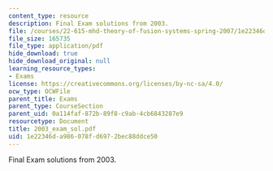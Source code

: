 ```yaml
---
content_type: resource
description: Final Exam solutions from 2003.
file: /courses/22-615-mhd-theory-of-fusion-systems-spring-2007/1e22346da986078fd6972bec88ddce50_2003_exam_sol.pdf
file_size: 165735
file_type: application/pdf
hide_download: true
hide_download_original: null
learning_resource_types:
- Exams
license: https://creativecommons.org/licenses/by-nc-sa/4.0/
ocw_type: OCWFile
parent_title: Exams
parent_type: CourseSection
parent_uid: 0a114faf-872b-89f8-c9ab-4cb6843287e9
resourcetype: Document
title: 2003_exam_sol.pdf
uid: 1e22346d-a986-078f-d697-2bec88ddce50
---
```

Final Exam solutions from 2003.